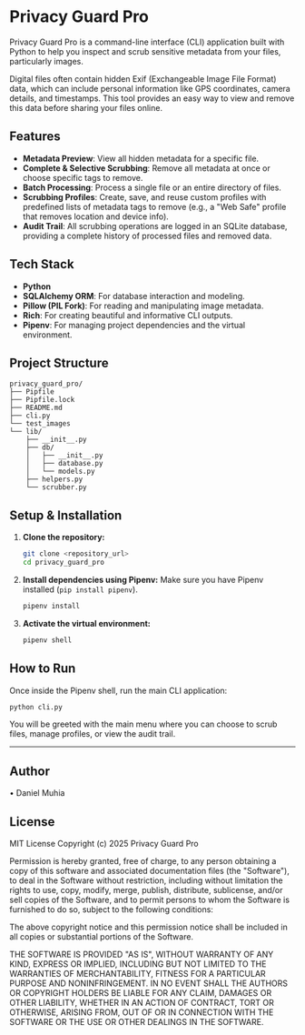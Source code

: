 # Privacy Guard Pro

Privacy Guard Pro is a command-line interface (CLI) application built with Python to help you inspect and scrub sensitive metadata from your files, particularly images.

Digital files often contain hidden Exif (Exchangeable Image File Format) data, which can include personal information like GPS coordinates, camera details, and timestamps. This tool provides an easy way to view and remove this data before sharing your files online.

## Features

-   **Metadata Preview**: View all hidden metadata for a specific file.
-   **Complete & Selective Scrubbing**: Remove all metadata at once or choose specific tags to remove.
-   **Batch Processing**: Process a single file or an entire directory of files.
-   **Scrubbing Profiles**: Create, save, and reuse custom profiles with predefined lists of metadata tags to remove (e.g., a "Web Safe" profile that removes location and device info).
-   **Audit Trail**: All scrubbing operations are logged in an SQLite database, providing a complete history of processed files and removed data.

## Tech Stack

-   **Python**
-   **SQLAlchemy ORM**: For database interaction and modeling.
-   **Pillow (PIL Fork)**: For reading and manipulating image metadata.
-   **Rich**: For creating beautiful and informative CLI outputs.
-   **Pipenv**: For managing project dependencies and the virtual environment.

## Project Structure

```
privacy_guard_pro/
├── Pipfile
├── Pipfile.lock
├── README.md
├── cli.py
└── test_images
└── lib/
    ├── __init__.py
    ├── db/
    │   ├── __init__.py
    │   ├── database.py
    │   └── models.py
    ├── helpers.py
    └── scrubber.py
```

## Setup & Installation

1.  **Clone the repository:**
    ```bash
    git clone <repository_url>
    cd privacy_guard_pro
    ```

2.  **Install dependencies using Pipenv:**
    Make sure you have Pipenv installed (`pip install pipenv`).
    ```bash
    pipenv install
    ```

3.  **Activate the virtual environment:**
    ```bash
    pipenv shell
    ```

## How to Run

Once inside the Pipenv shell, run the main CLI application:

```bash
python cli.py
```

You will be greeted with the main menu where you can choose to scrub files, manage profiles, or view the audit trail.

---

## Author
• Daniel Muhia

## License
MIT License
Copyright (c) 2025 Privacy Guard Pro

Permission is hereby granted, free of charge, to any person obtaining a copy
of this software and associated documentation files (the "Software"), to deal
in the Software without restriction, including without limitation the rights
to use, copy, modify, merge, publish, distribute, sublicense, and/or sell
copies of the Software, and to permit persons to whom the Software is
furnished to do so, subject to the following conditions:

The above copyright notice and this permission notice shall be included in all
copies or substantial portions of the Software.

THE SOFTWARE IS PROVIDED "AS IS", WITHOUT WARRANTY OF ANY KIND, EXPRESS OR
IMPLIED, INCLUDING BUT NOT LIMITED TO THE WARRANTIES OF MERCHANTABILITY,
FITNESS FOR A PARTICULAR PURPOSE AND NONINFRINGEMENT. IN NO EVENT SHALL THE
AUTHORS OR COPYRIGHT HOLDERS BE LIABLE FOR ANY CLAIM, DAMAGES OR OTHER
LIABILITY, WHETHER IN AN ACTION OF CONTRACT, TORT OR OTHERWISE, ARISING FROM,
OUT OF OR IN CONNECTION WITH THE SOFTWARE OR THE USE OR OTHER DEALINGS IN THE
SOFTWARE.
